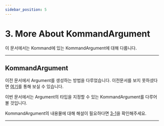 ```yaml
---
sidebar_position: 5
---
```


# 3. More About KommandArgument

이 문서에서는 Kommand에 있는 KommandArgument에 대해 다룹니다.

---

## KommandArgument

이전 문서에서 Argument를 생성하는 방법을 다루었습니다. 이전문서를 보지 못하셨다면 [여기](./Kommand-2)를 통해 보실 수 있습니다.

이번 문서에서는 Argument의 타입을 지정할 수 있는 KommandArgument를 다루어 볼 것입니다.

KommandArgument의 내용물에 대해 해설이 필요하다면 [3-1](./Kommand-3-1)을 확인해주세요.

---

<!-- TODO: UPDATE CONTENTS -->